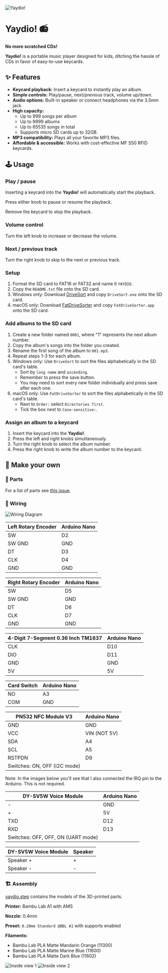 ![Yaydio!](images/yaydio.gif)

# Yaydio! 📻
**No more scratched CDs!**

**Yaydio!** is a portable music player designed for kids, ditching the hassle of CDs in favor of easy-to-use keycards.


## ✨ Features
- **Keycard playback:** Insert a keycard to instantly play an album.
- **Simple controls:** Play/pause, next/previous track, volume up/down.
- **Audio options:** Built-in speaker or connect headphones via the 3.5mm jack.
- **High capacity:**
    - Up to 999 songs per album
    - Up to 9999 albums
    - Up to 65535 songs in total
    - Supports micro SD cards up to 32GB.
- **MP3 compatibility:** Plays all your favorite MP3 files.
- **Affordable & accessible:** Works with cost-effective MF S50 RFID keycards.


## 🕹️ Usage

### Play / pause
Inserting a keycard into the **Yaydio!** will automatically start the playback.

Press either knob to pause or resume the playback.

Remove the keycard to stop the playback.


### Volume control
Turn the left knob to increase or decrease the volume.


### Next / previous track
Turn the right knob to skip to the next or previous track.


### Setup
1. Format the SD card to FAT16 or FAT32 and name it `YAYDIO`.
2. Copy the `README.txt` file onto the SD card.
3. Windows only: Download [DriveSort](https://www.anerty.net/software/file/DriveSort/?lang=en) and copy `DriveSort.exe` onto the SD card.
4. macOS only: Download [FatDriveSorter](https://fat-drive-sorter.netlify.app) and copy `FatDriveSorter.app` onto the SD card.


### Add albums to the SD card
1.  Create a new folder named `0001`, where "1" represents the next album number.
2.  Copy the album's songs into the folder you created.
3.  Rename the first song of the album to `001.mp3`.
4.  Repeat steps 1-3 for each album.
5.  Windows only: Use `DriveSort` to sort the files alphabetically in the SD card's table.
    -   Sort by `long name` and `ascending`.
    -   Remember to press the save button.
    -   You may need to sort every new folder individually and press save after each one.
6.  macOS only: Use `FatDriveSorter` to sort the files alphabetically in the SD card's table.
    -   Next to `Order:` select `Directories first`.
    -   Tick the box next to `Case-sensitive:`.


### Assign an album to a keycard

1. Insert the keycard into the **Yaydio!**.
2. Press the left and right knobs simultaneously.
3. Turn the right knob to select the album number.
4. Press the right knob to write the album number to the keycard.


## 🔨 Make your own

### 🧱 Parts
For a list of parts see [this issue](https://github.com/JakesMD/Yaydio/issues/1).

### 🧵 Wiring

![Wiring Diagram](images/wiring_diagram.png)

| Left Rotary Encoder | Arduino Nano |
| ------------------- | ------------ |
| SW                  | D2           |
| SW GND              | GND          |
| DT                  | D3           |
| CLK                 | D4           |
| GND                 | GND          |

| Right Rotary Encoder | Arduino Nano |
| -------------------- | ------------ |
| SW                   | D5           |
| SW GND               | GND          |
| DT                   | D6           |
| CLK                  | D7           |
| GND                  | GND          |

| 4-Digit 7-Segment 0.36 Inch TM1637 | Arduino Nano |
| ---------------------------------- | ------------ |
| CLK                                | D10          |
| DIO                                | D11          |
| GND                                | GND          |
| 5V                                 | 5V           |

| Card Switch | Arduino Nano |
| ----------- | ------------ |
| NO          | A3           |
| COM         | GND          |

| PN532 NFC Module V3 | Arduino Nano |
| ------------------- | ------------ |
| GND                 | GND          |
| VCC                 | VIN (NOT 5V) |
| SDA                 | A4           |
| SCL                 | A5           |
| RSTPDN              | D9           |
| Switches: ON, OFF (I2C mode)       |

Note: In the images below you'll see that I also connected the IRQ pin to the Arduino. This is not required.

| DY-SV5W Voice Module  | Arduino Nano |
| --------------------- | ------------ |
| -                     | GND          |
| +                     | 5V           |
| TXD                   | D12          |
| RXD                   | D13          |
| Switches: OFF, OFF, ON (UART mode)   |

| DY-SV5W Voice Module  | Speaker      |
| --------------------- | ------------ |
| Speaker +             | +            |
| Speaker -             | -            |


### 🏗️ Assembly

[yaydio.step](yaydio.step) contains the models of the 3D-printed parts.

**Printer:** Bambu Lab A1 with AMS

**Nozzle:** 0.4mm

**Preset:** `0.20mm Standard @BBL A1` with supports enabled

**Filaments:**
- Bambu Lab PLA Matte Mandarin Orange (11300)
- Bambu Lab PLA Matte Marine Blue (11600)
- Bambu Lab PLA Matte Dark Blue (11602)

![Inside view 1](images/inside_view_1.jpg)
![Inside view 2](images/inside_view_2.jpg)
